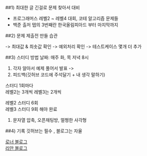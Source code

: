 ##1) 최대한 글 긴걸로 문제 찾아서 대비 

- 프로그래머스 레벨2 ~ 레벨4 대회, 코테 알고리즘 문제들 
- 백준 출저 탭의 3번째란 한국올림피아드 부터 마지막까지

##2)  문제 제출전 만들 습관

-> 최대값 & 최솟값 확인 
-> 예외처리 확인
-> 테스트케이스 몇개 더 추가 

##3) 스터디 방법 
날짜: 매주 화, 목 저녁 8시  
1. 각자 알아서 예제 풀어서 발표 ->
2. 피드백(깃허브 코드에 주석달기 + 내 생각 말하기)

스터디 1회마다   
레벨2는 3개씩 레벨3는 2개씩  

레벨2 스터디 6회  
레벨3 스터디 9회 해야 완료

1. 문자열 압축, 오픈채팅방, 멀쩡한 사각형 

##4) 기록
깃허브는 필수 , 블로그는 자율

[로너 블로그](https://gift123.tistory.com/)  
[리안 블로그](https://ryan94.tistory.com/)
